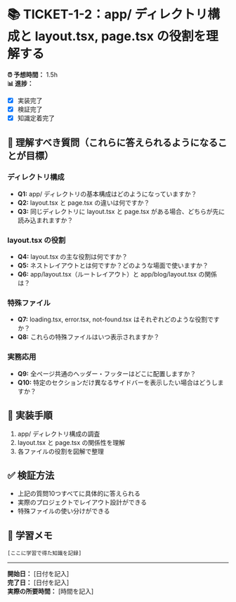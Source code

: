 # 📚 TICKET-1-2：app/ ディレクトリ構成と layout.tsx, page.tsx の役割を理解する

**⏰ 予想時間：** 1.5h  
**📊 進捗：** 
- [x] 実装完了
- [x] 検証完了  
- [x] 知識定着完了

## 🎯 理解すべき質問（これらに答えられるようになることが目標）

### ディレクトリ構成
- **Q1:** app/ ディレクトリの基本構成はどのようになっていますか？
- **Q2:** layout.tsx と page.tsx の違いは何ですか？
- **Q3:** 同じディレクトリに layout.tsx と page.tsx がある場合、どちらが先に読み込まれますか？

### layout.tsx の役割
- **Q4:** layout.tsx の主な役割は何ですか？
- **Q5:** ネストレイアウトとは何ですか？どのような場面で使いますか？
- **Q6:** app/layout.tsx（ルートレイアウト）と app/blog/layout.tsx の関係は？

### 特殊ファイル
- **Q7:** loading.tsx, error.tsx, not-found.tsx はそれぞれどのような役割ですか？
- **Q8:** これらの特殊ファイルはいつ表示されますか？

### 実務応用
- **Q9:** 全ページ共通のヘッダー・フッターはどこに配置しますか？
- **Q10:** 特定のセクションだけ異なるサイドバーを表示したい場合はどうしますか？

## 📝 実装手順

1. app/ ディレクトリ構成の調査
2. layout.tsx と page.tsx の関係性を理解
3. 各ファイルの役割を図解で整理

## ✅ 検証方法

- 上記の質問10つすべてに具体的に答えられる
- 実際のプロジェクトでレイアウト設計ができる
- 特殊ファイルの使い分けができる

## 💭 学習メモ

```
[ここに学習で得た知識を記録]
```

---

**開始日：** [日付を記入]  
**完了日：** [日付を記入]  
**実際の所要時間：** [時間を記入] 